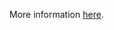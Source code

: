 More information [here](https://docs.paloaltonetworks.com/content/techdocs/en_US/prisma/prisma-cloud/prisma-cloud-code-security-policy-reference/aws-policies/aws-logging-policies/ensure-api-gateway-stage-have-logging-level-defined-as-appropiate.html).

